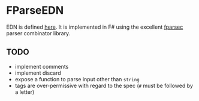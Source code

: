 # FParseEDN
EDN is defined [here](https://github.com/edn-format/edn).
It is implemented in F# using the excellent [fparsec](https://github.com/stephan-tolksdorf/fparsec) parser combinator library.

## TODO
- implement comments
- implement discard
- expose a function to parse input other than `string`
- tags are over-permissive with regard to the spec (`#` must be followed by a letter)
